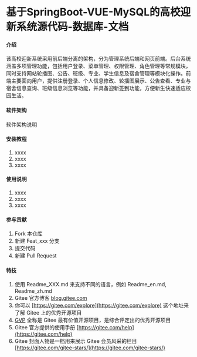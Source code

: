 # 基于SpringBoot-VUE-MySQL的高校迎新系统源代码-数据库-文档

#### 介绍
该高校迎新系统采用前后端分离的架构，分为管理系统后端和网页前端。后台系统涵盖多项管理功能，包括用户登录、菜单管理、权限管理、角色管理等常规模块，同时支持网站轮播图、公告、班级、专业、学生信息及宿舍管理等模块化操作。前端主要面向用户，提供注册登录、个人信息修改、轮播图展示、公告查看、专业与宿舍信息查询、班级信息浏览等功能，并具备迎新签到功能，方便新生快速适应校园生活。

#### 软件架构
软件架构说明


#### 安装教程

1.  xxxx
2.  xxxx
3.  xxxx

#### 使用说明

1.  xxxx
2.  xxxx
3.  xxxx

#### 参与贡献

1.  Fork 本仓库
2.  新建 Feat_xxx 分支
3.  提交代码
4.  新建 Pull Request


#### 特技

1.  使用 Readme\_XXX.md 来支持不同的语言，例如 Readme\_en.md, Readme\_zh.md
2.  Gitee 官方博客 [blog.gitee.com](https://blog.gitee.com)
3.  你可以 [https://gitee.com/explore](https://gitee.com/explore) 这个地址来了解 Gitee 上的优秀开源项目
4.  [GVP](https://gitee.com/gvp) 全称是 Gitee 最有价值开源项目，是综合评定出的优秀开源项目
5.  Gitee 官方提供的使用手册 [https://gitee.com/help](https://gitee.com/help)
6.  Gitee 封面人物是一档用来展示 Gitee 会员风采的栏目 [https://gitee.com/gitee-stars/](https://gitee.com/gitee-stars/)
